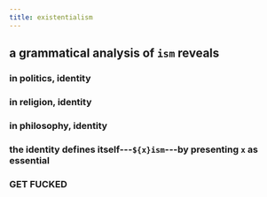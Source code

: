 ```yaml
---
title: existentialism
---
```


## a grammatical analysis of `ism` reveals
### in politics, identity
### in religion, identity
### in philosophy, identity
### the identity defines itself---`${x}ism`---by presenting `x` as essential
### **GET FUCKED**
##
